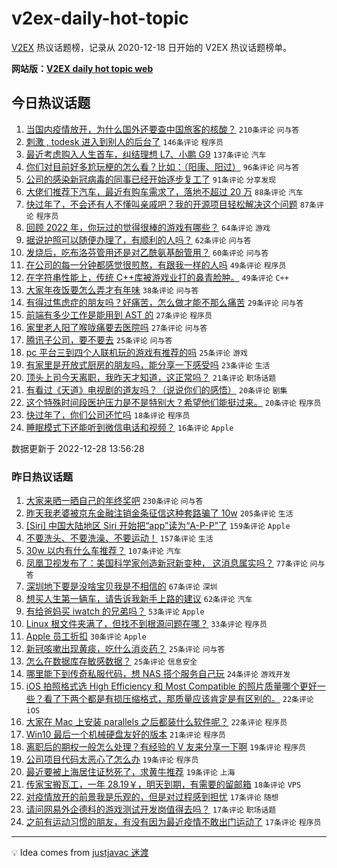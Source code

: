 # v2ex-daily-hot-topic

[V2EX](https://www.v2ex.com/) 热议话题榜，记录从 2020-12-18 日开始的 V2EX 热议话题榜单。

**网站版：[V2EX daily hot topic web](https://boojack.github.io/v2ex-daily-hot-topic-web/)**

## 今日热议话题

<!-- TODAY BEGIN -->

1. [当国内疫情放开，为什么国外还要查中国旅客的核酸？](https://www.v2ex.com/t/905104) `210条评论` `问与答`
1. [刺激 , todesk 进入到别人的后台了](https://www.v2ex.com/t/905159) `146条评论` `程序员`
1. [最近考虑购入人生首车，纠结理想 L7、小鹏 G9](https://www.v2ex.com/t/905068) `137条评论` `汽车`
1. [你们对目前好多尬玩梗的怎么看？比如：（阳康、阳过）](https://www.v2ex.com/t/905086) `96条评论` `问与答`
1. [公司的感染新冠病毒的同事已经开始逐步复工了](https://www.v2ex.com/t/905108) `91条评论` `分享发现`
1. [大佬们推荐下汽车，最近有购车需求了，落地不超过 20 万](https://www.v2ex.com/t/905100) `88条评论` `汽车`
1. [快过年了，不会还有人不懂叫亲戚吧？我的开源项目轻松解决这个问题](https://www.v2ex.com/t/905121) `87条评论` `程序员`
1. [回顾 2022 年，你玩过的觉得很棒的游戏有哪些？](https://www.v2ex.com/t/905169) `64条评论` `游戏`
1. [据说护照可以随便办理了，有顺利的人吗？](https://www.v2ex.com/t/905063) `62条评论` `问与答`
1. [发烧后，吃布洛芬管用还是对乙酰氨基酚管用？](https://www.v2ex.com/t/905082) `60条评论` `问与答`
1. [在公司的每一分钟都感觉很煎熬，有跟我一样的人吗](https://www.v2ex.com/t/905208) `49条评论` `程序员`
1. [在字符串性能上，传统 C++库被游戏业打的鼻青脸肿。](https://www.v2ex.com/t/905072) `49条评论` `C++`
1. [大家年夜饭要怎么弄才有年味](https://www.v2ex.com/t/905178) `38条评论` `问与答`
1. [有得过焦虑症的朋友吗？好痛苦，怎么做才能不那么痛苦](https://www.v2ex.com/t/905136) `29条评论` `问与答`
1. [前端有多少工作是能用到 AST 的](https://www.v2ex.com/t/905062) `27条评论` `程序员`
1. [家里老人阳了喉咙痛要去医院吗](https://www.v2ex.com/t/905059) `27条评论` `问与答`
1. [腾讯子公司，要不要去](https://www.v2ex.com/t/905168) `25条评论` `问与答`
1. [pc 平台三到四个人联机玩的游戏有推荐的吗](https://www.v2ex.com/t/905157) `25条评论` `游戏`
1. [有家里是开放式厨房的朋友吗，能分享一下感受吗](https://www.v2ex.com/t/905213) `23条评论` `生活`
1. [顶头上司今天离职，我昨天才知道，这正常吗？](https://www.v2ex.com/t/905118) `21条评论` `职场话题`
1. [有看过《天道》电视剧的道友吗？（说说你们的感悟）](https://www.v2ex.com/t/905098) `20条评论` `剧集`
1. [这个特殊时间段医护压力是不是特别大？希望他们能挺过来。](https://www.v2ex.com/t/905089) `20条评论` `程序员`
1. [快过年了，你们公司还忙吗](https://www.v2ex.com/t/905144) `18条评论` `程序员`
1. [睡眠模式下还能听到微信电话和视频？](https://www.v2ex.com/t/905156) `16条评论` `Apple`

数据更新于 2022-12-28 13:56:28

<!-- TODAY END -->

### 昨日热议话题

<!-- YESTERDAY BEGIN -->

1. [大家来晒一晒自己的年终奖吧](https://www.v2ex.com/t/904879) `230条评论` `问与答`
1. [昨天我老婆被京东金融注销金条征信这种套路骗了 10w](https://www.v2ex.com/t/904940) `205条评论` `生活`
1. [[Siri] 中国大陆地区 Siri 开始把“app”读为“A-P-P”了](https://www.v2ex.com/t/904875) `159条评论` `Apple`
1. [不要洗头、不要洗澡、不要运动！](https://www.v2ex.com/t/904895) `157条评论` `生活`
1. [30w 以内有什么车推荐？](https://www.v2ex.com/t/904933) `107条评论` `汽车`
1. [凤凰卫视发布了：美国科学家创造新冠新变种， 这消息属实吗？](https://www.v2ex.com/t/904906) `77条评论` `问与答`
1. [深圳地下要是没啥宝贝我是不相信的](https://www.v2ex.com/t/904869) `67条评论` `深圳`
1. [想买人生第一辆车，请告诉我新手上路的建议](https://www.v2ex.com/t/904922) `62条评论` `汽车`
1. [有给爸妈买 iwatch 的兄弟吗？](https://www.v2ex.com/t/904891) `53条评论` `Apple`
1. [Linux 根文件夹满了，但找不到根源问题在哪？](https://www.v2ex.com/t/904908) `33条评论` `程序员`
1. [Apple 员工折扣](https://www.v2ex.com/t/904898) `30条评论` `Apple`
1. [新冠咳嗽出现黄痰，吃什么消炎药？](https://www.v2ex.com/t/904874) `25条评论` `问与答`
1. [怎么在数据库存敏感数据？](https://www.v2ex.com/t/904868) `25条评论` `信息安全`
1. [哪里能下到传奇私服代码，想 NAS 搭个服务自己玩](https://www.v2ex.com/t/904971) `24条评论` `游戏开发`
1. [iOS 拍照格式选 High Efficiency 和 Most Compatible 的照片质量哪个更好一些？看了下两个都是有损压缩格式，那质量应该肯定是有区别的。](https://www.v2ex.com/t/905003) `22条评论` `iOS`
1. [大家在 Mac 上安装 parallels 之后都装什么软件呢？](https://www.v2ex.com/t/904946) `22条评论` `程序员`
1. [Win10 最后一个机械硬盘友好的版本](https://www.v2ex.com/t/905007) `21条评论` `程序员`
1. [离职后的期权一般怎么处理？有经验的 V 友来分享一下啊](https://www.v2ex.com/t/904975) `19条评论` `程序员`
1. [公司项目代码太恶心了怎么办](https://www.v2ex.com/t/904967) `19条评论` `程序员`
1. [最近要被上海居住证愁死了，求黄牛推荐](https://www.v2ex.com/t/904904) `19条评论` `上海`
1. [传家宝搬瓦工，一年 28.19￥，明天到期，有需要的留邮箱](https://www.v2ex.com/t/904867) `18条评论` `VPS`
1. [对疫情放开的前景我是乐观的，但是对过程感到担忧](https://www.v2ex.com/t/905015) `17条评论` `随想`
1. [请问网易外企德科的游戏测试开发岗值得去吗？](https://www.v2ex.com/t/904984) `17条评论` `职场话题`
1. [之前有运动习惯的朋友，有没有因为最近疫情不敢出门运动了](https://www.v2ex.com/t/904938) `17条评论` `程序员`

<!-- YESTERDAY END -->

---

💡 Idea comes from [justjavac 迷渡](https://github.com/justjavac/)
